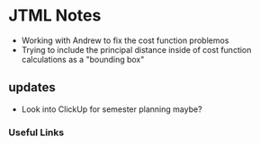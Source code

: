 # JTML Notes
- Working with Andrew to fix the cost function problemos
- Trying to include the principal distance inside of cost function calculations as a "bounding box"

## updates
- Look into ClickUp for semester planning maybe?

### Useful Links
